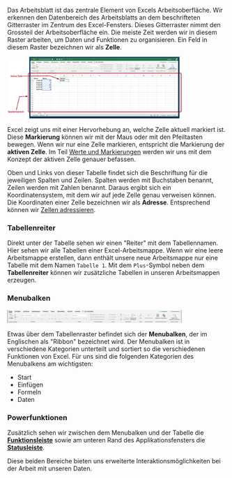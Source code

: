 Das Arbeitsblatt ist das zentrale Element von Excels Arbeitsoberfläche. Wir erkennen den Datenbereich des Arbeitsblatts an dem beschrifteten Gitterraster im Zentrum des Excel-Fensters. Dieses Gitterraster nimmt den Grossteil der Arbeitsoberfläche ein. Die meiste Zeit werden wir in diesem Raster arbeiten, um Daten und Funktionen zu organisieren. Ein Feld in diesem Raster bezeichnen wir als **Zelle**.


<a href="https://github.com/dxiai/actup-excel-basics/raw/main/images/excel_arbeitsfenster.png?raw=true"><img alt="Excel Arbeitsfenster" src="https://github.com/dxiai/actup-excel-basics/raw/main/images/excel_arbeitsfenster.png?raw=true" width="400" height="141.11570247934" /></a>

Excel zeigt uns mit einer Hervorhebung an, welche Zelle aktuell markiert ist. Diese **Markierung** können wir mit der Maus oder mit den Pfeiltasten bewegen. Wenn wir nur eine Zelle markieren, entspricht die Markierung der **aktiven Zelle**.
Im Teil [Werte und Markierungen](https://moodle.zhaw.ch/mod/page/view.php?id=635076) werden wir uns mit dem Konzept der aktiven Zelle genauer befassen.

Oben und Links von dieser Tabelle findet sich die Beschriftung für die jeweiligen Spalten und Zeilen. Spalten werden mit Buchstaben benannt, Zeilen werden mit Zahlen benannt. Daraus ergibt sich ein Koordinatensystem, mit dem wir auf jede Zelle genau verweisen
können. Die Koordinaten einer Zelle bezeichnen wir als **Adresse**. Entsprechend können wir <a href="https://moodle.zhaw.ch/mod/page/view.php?id=635077">Zellen adressieren</a>.

### Tabellenreiter

Direkt unter der Tabelle sehen wir einen "Reiter" mit dem Tabellennamen. Hier sehen wir alle Tabellen einer Excel-Arbeitsmappe. Wenn wir eine leere Arbeitsmappe erstellen, dann enthält unsere neue Arbeitsmappe nur eine Tabelle mit dem Namen ``Tabelle 1``.
Mit dem ``Plus``-Symbol neben dem **Tabellenreiter** können wir zusätzliche Tabellen in unseren Arbeitsmappen erzeugen.

### Menubalken


<a href="https://github.com/dxiai/actup-excel-basics/raw/main/images/excel_menubalken.png?raw=true"><img alt="Menubalken" src="https://github.com/dxiai/actup-excel-basics/raw/main/images/excel_menubalken.png?raw=true" width="400" height="30.123456790123" /></a>

Etwas über dem Tabellenraster befindet sich der **Menubalken**, der im Englischen als "Ribbon" bezeichnet wird. Der Menubalken ist in verschiedene Kategorien unterteilt und sortiert so die verschiedenen Funktionen von Excel. Für uns sind die folgenden Kategorien des Menubalkens am wichtigsten:


- Start
- Einfügen
- Formeln
- Daten

###    Powerfunktionen 

Zusätzlich sehen wir zwischen dem Menubalken und der Tabelle die [**Funktionsleiste**](https://moodle.zhaw.ch/mod/page/view.php?id=635074) sowie am unteren Rand des Applikationsfensters die [**Statusleiste**](https://moodle.zhaw.ch/mod/page/view.php?id=635079).

Diese beiden Bereiche bieten uns erweiterte Interaktionsmöglichkeiten bei der Arbeit mit unseren Daten. 
